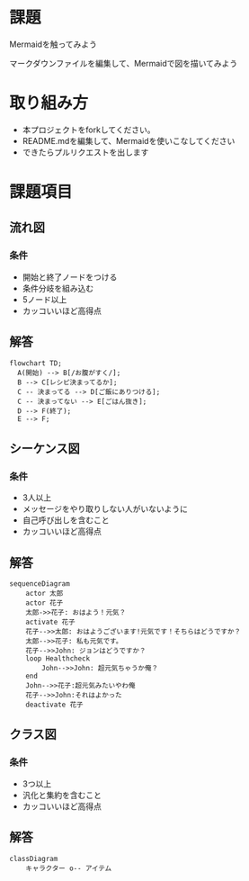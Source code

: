 # 課題
Mermaidを触ってみよう

マークダウンファイルを編集して、Mermaidで図を描いてみよう

# 取り組み方
* 本プロジェクトをforkしてください。
* README.mdを編集して、Mermaidを使いこなしてください
* できたらプルリクエストを出します

# 課題項目
## 流れ図
### 条件
- 開始と終了ノードをつける
- 条件分岐を組み込む
- 5ノード以上
- カッコいいほど高得点

## 解答
```mermaid
flowchart TD;
  A(開始) --> B[/お腹がすく/];
  B --> C[レシピ決まってるか];
  C -- 決まってる --> D[ご飯にありつける];
  C -- 決まってない --> E[ごはん抜き];
  D --> F(終了);
  E --> F; 

```

## シーケンス図
### 条件
- 3人以上
- メッセージをやり取りしない人がいないように
- 自己呼び出しを含むこと
- カッコいいほど高得点

## 解答
```mermaid
sequenceDiagram
    actor 太郎
    actor 花子
    太郎->>花子: おはよう！元気？
    activate 花子
    花子-->>太郎: おはようございます!元気です！そちらはどうですか？
    太郎-->>花子: 私も元気です。
    花子-->>John: ジョンはどうですか？
    loop Healthcheck
        John-->>John: 超元気ちゃうか俺？
    end
    John-->>花子:超元気みたいやわ俺
    花子-->>John:それはよかった     
    deactivate 花子
```

## クラス図

### 条件
- 3つ以上
- 汎化と集約を含むこと
- カッコいいほど高得点

## 解答
```mermaid
classDiagram
    キャラクター o-- アイテム
```
